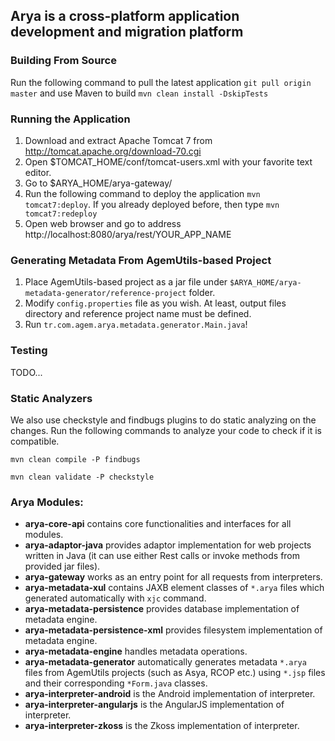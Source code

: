 ## Arya is a cross-platform application development and migration platform

### Building From Source

Run the following command to pull the latest application `git pull origin master` and use Maven to build `mvn clean install -DskipTests`

### Running the Application

1. Download and extract  Apache Tomcat 7 from http://tomcat.apache.org/download-70.cgi
2. Open $TOMCAT_HOME/conf/tomcat-users.xml with your favorite text editor.
3. Go to $ARYA_HOME/arya-gateway/
4. Run the following command to deploy the application `mvn tomcat7:deploy`. If you already deployed before, then type `mvn tomcat7:redeploy`
5. Open web browser and go to address http://localhost:8080/arya/rest/YOUR_APP_NAME

### Generating Metadata From AgemUtils-based Project

1. Place AgemUtils-based project as a jar file under `$ARYA_HOME/arya-metadata-generator/reference-project` folder.
2. Modify `config.properties` file as you wish. At least, output files directory and reference project name must be defined.
3. Run `tr.com.agem.arya.metadata.generator.Main.java`!

### Testing

TODO...

### Static Analyzers

We also use checkstyle and findbugs plugins to do static analyzing on the changes. Run the following commands to analyze your code to check if it is compatible.

`mvn clean compile -P findbugs`

`mvn clean validate -P checkstyle`


### Arya Modules:

- **arya-core-api** contains core functionalities and interfaces for all modules.
- **arya-adaptor-java** provides adaptor implementation for web projects written in Java (it can use either Rest calls or invoke methods from provided jar files).
- **arya-gateway** works as an entry point for all requests from interpreters.
- **arya-metadata-xul** contains JAXB element classes of `*.arya` files which generated automatically with `xjc` command.
- **arya-metadata-persistence** provides database implementation of metadata engine.
- **arya-metadata-persistence-xml** provides filesystem implementation of metadata engine.
- **arya-metadata-engine** handles metadata operations.
- **arya-metadata-generator** automatically generates metadata `*.arya` files from AgemUtils projects (such as Asya, RCOP etc.) using `*.jsp` files and their corresponding `*Form.java` classes.
- **arya-interpreter-android** is the Android implementation of interpreter.
- **arya-interpreter-angularjs** is the AngularJS implementation of interpreter.
- **arya-interpreter-zkoss** is the Zkoss implementation of interpreter.
